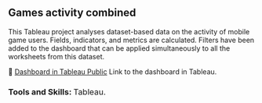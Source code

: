 ## Games activity combined

This Tableau project analyses dataset-based data on the activity of mobile game users. Fields, indicators, and metrics 
are calculated. Filters have been added to the dashboard that can be applied simultaneously to all the worksheets from 
this dataset.

📂 [Dashboard in Tableau Public](https://public.tableau.com/app/profile/vitalii.kalyta/viz/superstore_sales_17392978083030/Dashboard1)
Link to the dashboard in Tableau.

### Tools and Skills: <span style="font-weight: lighter; font-size: 0,9em;">Tableau.</span>